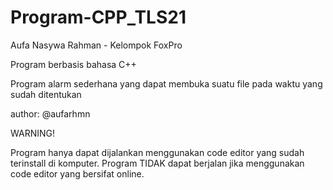 # Program-CPP_TLS21

Aufa Nasywa Rahman - Kelompok FoxPro

Program berbasis bahasa C++ 

Program alarm sederhana yang dapat membuka suatu file pada waktu yang sudah ditentukan 

author: @aufarhmn


WARNING!

Program hanya dapat dijalankan menggunakan code editor yang sudah terinstall di komputer. 
Program TIDAK dapat berjalan jika menggunakan code editor yang bersifat online.

